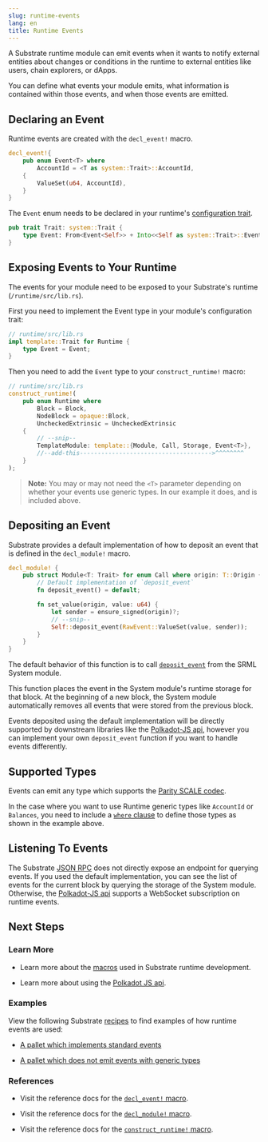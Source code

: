```yaml
---
slug: runtime-events
lang: en
title: Runtime Events
---
```


A Substrate runtime module can emit events when it wants to notify external entities about changes or conditions in the runtime to external entities like users, chain explorers, or dApps.

You can define what events your module emits, what information is contained within those events, and when those events are emitted.

## Declaring an Event

Runtime events are created with the `decl_event!` macro.

```rust
decl_event!{
	pub enum Event<T> where
		AccountId = <T as system::Trait>::AccountId,
	{
		ValueSet(u64, AccountId),
	}
}
```

The `Event` enum needs to be declared in your runtime's [configuration trait](development/module/traits.md).

```rust
pub trait Trait: system::Trait {
	type Event: From<Event<Self>> + Into<<Self as system::Trait>::Event>;
}
```

## Exposing Events to Your Runtime

The events for your module need to be exposed to your Substrate's runtime (`/runtime/src/lib.rs`).

First you need to implement the Event type in your module's configuration trait:

```rust
// runtime/src/lib.rs
impl template::Trait for Runtime {
	type Event = Event;
}
```

Then you need to add the `Event` type to your `construct_runtime!` macro:

```rust
// runtime/src/lib.rs
construct_runtime!(
	pub enum Runtime where
		Block = Block,
		NodeBlock = opaque::Block,
		UncheckedExtrinsic = UncheckedExtrinsic
	{
		// --snip--
		TemplateModule: template::{Module, Call, Storage, Event<T>},
		//--add-this------------------------------------->^^^^^^^^
	}
);
```

> **Note:** You may or may not need the `<T>` parameter depending on whether your events use generic types. In our example it does, and is included above.

## Depositing an Event

Substrate provides a default implementation of how to deposit an event that is defined in the `decl_module!` macro.

```rust
decl_module! {
	pub struct Module<T: Trait> for enum Call where origin: T::Origin {
		// Default implementation of `deposit_event`
		fn deposit_event() = default;

		fn set_value(origin, value: u64) {
			let sender = ensure_signed(origin)?;
			// --snip--
			Self::deposit_event(RawEvent::ValueSet(value, sender));
		}
	}
}
```

The default behavior of this function is to call [`deposit_event`](https://substrate.dev/rustdocs/master/frame_system/struct.Module.html#method.deposit_event) from the SRML System module.

This function places the event in the System module's runtime storage for that block. At the beginning of a new block, the System module automatically removes all events that were stored from the previous block.

Events deposited using the default implementation will be directly supported by downstream libraries like the [Polkadot-JS api](development/front-end/polkadot-js.md), however you can implement your own `deposit_event` function if you want to handle events differently.

## Supported Types

Events can emit any type which supports the [Parity SCALE codec](conceptual/core/codec.md).

In the case where you want to use Runtime generic types like `AccountId` or `Balances`, you need to include a [`where` clause](https://doc.rust-lang.org/rust-by-example/generics/where.html) to define those types as shown in the example above.

## Listening To Events

The Substrate [JSON RPC](development/front-end/json-rpc.md) does not directly expose an endpoint for querying events. If you used the default implementation, you can see the list of events for the current block by querying the storage of the System module. Otherwise, the [Polkadot-JS api](development/front-end/polkadot-js.md) supports a WebSocket subscription on runtime events.

## Next Steps

### Learn More

* Learn more about the [macros](development/module/macros.md) used in Substrate runtime development.

* Learn more about using the [Polkadot JS api](development/front-end/polkadot-js.md).

### Examples

View the following Substrate [recipes](https://github.com/substrate-developer-hub/recipes) to find examples of how runtime events are used:

* [A pallet which implements standard events]( https://github.com/substrate-developer-hub/recipes/blob/master/kitchen/pallets/last-caller/src/lib.rs)

* [A pallet which does not emit events with generic types](https://github.com/substrate-developer-hub/recipes/blob/master/kitchen/pallets/adding-machine/src/lib.rs)

### References

* Visit the reference docs for the [`decl_event!` macro](https://substrate.dev/rustdocs/master/frame_support/macro.decl_event.html).

* Visit the reference docs for the [`decl_module!` macro](https://substrate.dev/rustdocs/master/frame_support/macro.decl_module.html).

* Visit the reference docs for the [`construct_runtime!` macro](https://substrate.dev/rustdocs/master/frame_support/macro.construct_runtime.html).
